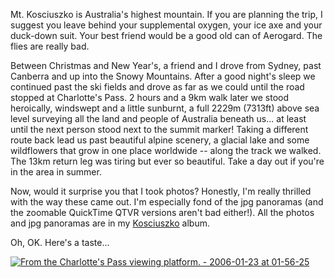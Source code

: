 <!--
.. title: Kosciuszko - A walk in the park
.. slug: 20060130kosciuszko
.. date: 2006/01/30 22:30:35
.. spellcheck_exceptions: Aerogard,Kosciuszko,QTVR,QuickTime,img,jpg,ri,src,srcset,sunburnt,vw,zoomable
.. tags: Photography, Travel
.. link: 
.. description: 
.. _Charlotte_pass_image_page: http://www.flickr.com/photos/edwin_steele/8395047739/
-->


Mt. Kosciuszko is Australia's highest mountain. If you are planning the trip, I suggest you leave behind your supplemental oxygen, your ice axe and your duck-down suit. Your best friend would be a good old can of Aerogard. The flies are really bad.

Between Christmas and New Year's, a friend and I drove from Sydney, past Canberra and up into the Snowy Mountains. After a good night's sleep we continued past the ski fields and drove as far as we could until the road stopped at Charlotte's Pass. 2 hours and a 9km walk later we stood heroically, windswept and a little sunburnt, a full 2229m (7313ft) above sea level surveying all the land and people of Australia beneath us... at least until the next person stood next to the summit marker! Taking a different route back lead us past beautiful alpine scenery, a glacial lake and some wildflowers that grow in one place worldwide -- along the track we walked. The 13km return leg was tiring but ever so beautiful. Take a day out if you're in the area in summer.

Now, would it surprise you that I took photos? Honestly, I'm really thrilled with the way these came out. I'm especially fond of the jpg panoramas (and the zoomable QuickTime QTVR versions aren't bad either!). All the photos and jpg panoramas are in my [Kosciuszko](http://www.flickr.com/photos/edwin_steele/sets/72157632562706220/) album.

Oh, OK. Here's a taste...

<!-- image: {"flickr_id":8395047739,"cloudinary_id":"char_viewing_1_r571xy","title":"View from the Charlotte's pass viewing platform"} -->
<a href="https://www.flickr.com/photos/edwin_steele/8395047739" title="From the Charlotte's Pass viewing platform. - 2006-01-23 at 01-56-25">
 <img class="ri"
   src="/assets/pictures/8395047739/medium_500.jpg"
   sizes="(max-width: 50em) 100vw,
          (min-width: 50em) 66vw"
   srcset="/assets/pictures/8395047739/small_240.jpg 240w, /assets/pictures/8395047739/medium_500.jpg 500w, /assets/pictures/8395047739/large_1024.jpg 1024w, /assets/pictures/8395047739/large-2048_2048.jpg 2048w"
   alt="From the Charlotte's Pass viewing platform. - 2006-01-23 at 01-56-25">
</a>

